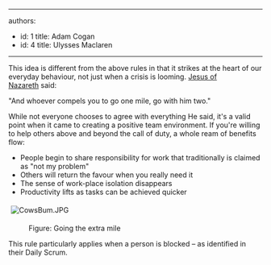 

---
authors:
  - id: 1
    title: Adam Cogan
  - id: 4
    title: Ulysses Maclaren
---




<span class='intro'> <p>
                    This idea is different from the above rules in that it strikes at the heart of our
                    everyday behaviour, not just when a crisis is looming. <a href="http&#58;//www.biblegateway.com/passage/?search=matt%205&#58;41&amp;version=NKJV%3b">Jesus of Nazareth</a>&#160;said&#58;</p>
                    
<div class="greyBox">
<p>&quot;And whoever compels you to go one mile, go with him two.&quot; </p>
</div>
<p>While not everyone chooses
                    to agree with everything He said, it's a valid point when it came to creating
                    a positive team environment. If you're willing to help others above and beyond the
                    call of duty,​ a whole ream of benefits flow&#58;
                </p> </span>

<ul>
                    <li>People begin to share responsibility for work that traditionally is claimed as &quot;not my problem&quot;</li>
                    <li>Others will return the favour when you really need it</li>
                    <li>The sense of work-place isolation disappears​</li>
                    <li>Productivity lifts as tasks can be achieved quicker</li>
                </ul><dl class="ssw15-rteElement-ImageArea"><img src="/Management/Rules-to-Better-Software-Consultants-Working-in-a-Team/PublishingImages/CowsBum.JPG" alt="CowsBum.JPG" style="margin&#58;5px;" /></dl><dd class="ssw15-rteElement-FigureNormal">​Figure&#58; Going​ the extra mile​</dd><p class="ssw15-rteElement-P">T​his rule particularly applies when a person is blocked – as identified&#160;in their Daily Scrum.<br></p>


